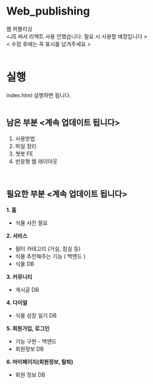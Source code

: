 # Web_publishing
웹 퍼블리싱 <br>
<JS 써서 리액트 사용 안했습니다. 필요 시 사용할 예정입니다 > <br>
< 수정 후에는 꼭 표시를 남겨주세요 >
<br><br>
# 실행
index.html 실행하면 됩니다.
<br><br>


## 남은 부분 <계속 업데이트 됩니다>
1. 사용방법
2. 파일 정리
3. 챗봇 FE
4. 반응형 웹 레이아웃


<br>

## 필요한 부분 <계속 업데이트 됩니다>

**1. 홈**
- 식물 사진 필요

**2. 서비스**
- 필터 카테고리 (거실, 침실 등)
- 식물 추천해주는 기능 ( 백엔드 )
- 식물 DB

**3. 커뮤니티**
- 게시글 DB

**4. 다이얼**
- 식물 성장 일기 DB

**5. 회원가입, 로그인**  
- 기능 구현 - 백엔드
- 회원정보 DB

**6. 마이페이지(회원정보, 탈퇴)**
- 회원 정보 DB
